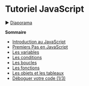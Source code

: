 # Tutoriel JavaScript

:arrow_forward: [Diaporama](https://gaetan-varlet.github.io/tutoriel-sql/)

**Sommaire**
- [Introduction au JavaScript](diapos/introduction.md)
- [Premiers Pas en JavaScript](diapos/premiersPas.md)
- [Les variables](diapos/lesVariables.md)
- [Les conditions](diapos/lesConditions.md)
- [Les boucles](diapos/lesBoucles.md)
- [Les fonctions](diapos/lesFonctions.md)
- [Les objets et les tableaux](diapos/lesObjetsEtLesTableaux.md)
- [Déboguer votre code (1/3)](diapos/deboguer1sur3.md)
